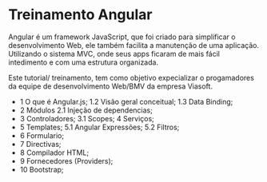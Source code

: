 Treinamento Angular 
================

Angular é um framework JavaScript, que foi criado para simplificar o desenvolvimento Web, ele também facilita a manutenção de uma aplicação. Utilizando o sistema MVC, onde seus apps ficaram de mais fácil intedimento e com uma estrutura organizada.

Este tutorial/ treinamento, tem como objetivo expecializar o progamadores da equipe de desenvolvimento Web/BMV da empresa Viasoft.

- 1 O que é Angular.js;
	1.2 Visão geral conceitual;
	1.3 Data Binding; 
- 2 Módulos 
	2.1 Injeção de dependencias;
- 3 Controladores; 
	3.1 Scopes; 4 Serviços; 
- 5 Templates; 
	5.1 Angular Expressões; 
	5.2 Filtros; 
- 6 Formulario; 
- 7 Directivas; 
- 8 Compilador HTML; 
- 9 Fornecedores (Providers); 
- 10 Bootstrap;